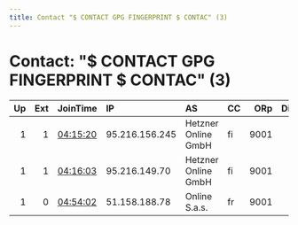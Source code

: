 ```yaml
---
title: Contact "$ CONTACT GPG FINGERPRINT $ CONTAC" (3)
---
```


# Contact: "$ CONTACT GPG FINGERPRINT $ CONTAC" (3)

|   Up |   Ext | JoinTime                                                                                            | IP             | AS                  | CC   |   ORp |   Dirp | OS    | Version   | Nickname     |   eFamMembers |
|-----:|------:|:----------------------------------------------------------------------------------------------------|:---------------|:--------------------|:-----|------:|-------:|:------|:----------|:-------------|--------------:|
|    1 |     1 | [04:15:20](https://metrics.torproject.org/rs.html#details/9247F3F9C54F7ADB4886CFAD1A737ED39C833A30) | 95.216.156.245 | Hetzner Online GmbH | fi   |  9001 |      0 | Linux | 0.4.1.9   | freedomnet51 |             1 |
|    1 |     1 | [04:16:03](https://metrics.torproject.org/rs.html#details/7B2E48FC9C0477FAE9A2AE3F855F0A65464F5456) | 95.216.149.70  | Hetzner Online GmbH | fi   |  9001 |      0 | Linux | 0.4.1.9   | freedomnet51 |             1 |
|    1 |     0 | [04:54:02](https://metrics.torproject.org/rs.html#details/3AAE5F52DA2C669889A3CEB17315C77CD2493B2E) | 51.158.188.78  | Online S.a.s.       | fr   |  9001 |      0 | Linux | 0.4.1.9   | freedomnet51 |             1 |
